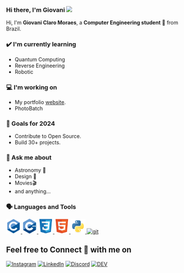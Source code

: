 
### Hi there, I'm Giovani <img src="https://raw.githubusercontent.com/iampavangandhi/iampavangandhi/master/gifs/Hi.gif" width="30px">
Hi, I'm **Giovani Claro Moraes**, a **Computer Engineering student** 🚀 from Brazil.
<!-- Your badges
You can use the website to generate badges: https://shields.io/
-->
<!-- Create a tabular data for blog posts-->
### ✔️ I'm currently learning
- Quantum Computing
- Reverse Engineering
- Robotic

### 💻 I'm working on
- My portfolio [website](https://my-website-teal-psi.vercel.app/).
- PhotoBatch

### 🌱 Goals for 2024
- Contribute to Open Source.
- Build 30+ projects.

### 💭 Ask me about
- Astronomy 🔭
- Design 🎨
- Movies🎬
- and anything...

<!-- 
### 🌴 Fun facts
- Trying to explore the mysteries.
- Congratualtions on making through the shell.-->



### 🗣 Languages and Tools

<p align="left"> <a href="https://www.cprogramming.com/" target="_blank">
<img src="https://raw.githubusercontent.com/devicons/devicon/55609aa5bd817ff167afce0d965585c92040787a/icons/c/c-original.svg" alt="c" width="40" height="40"/> </a> <a href="https://www.w3schools.com/cpp/" target="_blank"> 
<img src="https://raw.githubusercontent.com/devicons/devicon/55609aa5bd817ff167afce0d965585c92040787a/icons/cplusplus/cplusplus-original.svg" alt="cplusplus" width="40" height="40"/> </a> 
<a href="https://www.w3schools.com/css/" target="_blank"> 
<img src="https://raw.githubusercontent.com/devicons/devicon/55609aa5bd817ff167afce0d965585c92040787a/icons/css3/css3-original.svg" alt="css3" width="40" height="40"/> </a> <a href="https://www.docker.com/" target="_blank"> </a>
<a href="https://www.w3schools.com/html/" target="_blank"><img src="https://raw.githubusercontent.com/devicons/devicon/55609aa5bd817ff167afce0d965585c92040787a/icons/html5/html5-original.svg" alt="html5" width="40" height="40"/> </a> <a href="https://www.w3schools.com/python/" target="_blank">  
<img src="https://raw.githubusercontent.com/devicons/devicon/55609aa5bd817ff167afce0d965585c92040787a/icons/python/python-original.svg" alt="python" width="40" height="40"/> </a> <a href="https://git-scm.com/" target="_blank">  
<img src="https://www.vectorlogo.zone/logos/git-scm/git-scm-icon.svg" alt="git" width="40" height="40"/></a></p>


## Feel free to Connect 👥 with me on
[![Instagram](https://img.shields.io/badge/Instagram-%23E4405F.svg?style=for-the-badge&logo=Instagram&logoColor=white)](https://www.instagram.com/mrgiovaniii/)
[![LinkedIn](https://img.shields.io/badge/LinkedIn-%230077B5.svg?style=for-the-badge&logo=linkedin&logoColor=white)](https://linkedin.com/in/mrgiovanii)
[![Discord](https://img.shields.io/badge/Discord-%237289DA.svg?style=for-the-badge&logo=discord&logoColor=white)](https://discord.gg/33fgGSn8wP)
[![DEV](https://img.shields.io/badge/DEV-%23000000.svg?style=for-the-badge&logo=devdotto&logoColor=white)](https://dev.to/krydelmany)
